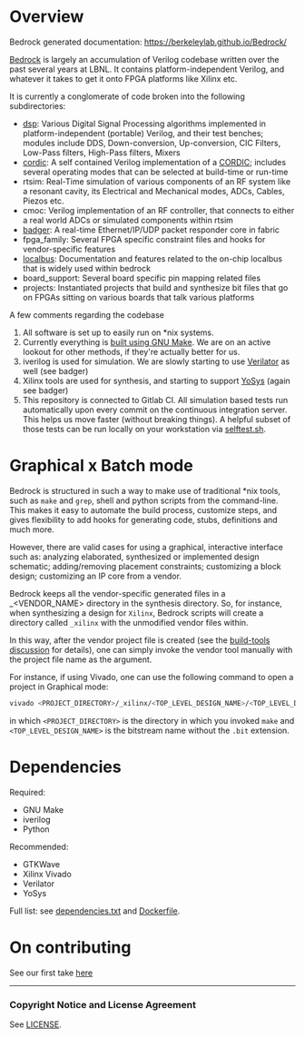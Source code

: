 Overview
========

Bedrock generated documentation: https://berkeleylab.github.io/Bedrock/

[Bedrock](https://gitlab.lbl.gov/hdl-libraries/bedrock) is largely an accumulation
of Verilog codebase written over the past several years at LBNL. It contains
platform-independent Verilog, and whatever it takes to get it onto FPGA platforms like Xilinx etc.

It is currently a conglomerate of code broken into the following subdirectories:

* [dsp](dsp): Various Digital Signal Processing algorithms
implemented in platform-independent (portable) Verilog, and their test benches;
modules include DDS, Down-conversion, Up-conversion, CIC Filters,
Low-Pass filters, High-Pass filters, Mixers
* [cordic](cordic): A self contained Verilog implementation of a
[CORDIC](https://en.wikipedia.org/wiki/CORDIC);
includes several operating modes that can be selected at build-time or run-time
* rtsim: Real-Time simulation of various components of an RF system like a
resonant cavity, its Electrical and Mechanical modes, ADCs, Cables, Piezos etc.
* cmoc: Verilog implementation of an RF controller, that connects to either a
real world ADCs or simulated components within rtsim
* [badger](badger): A real-time Ethernet/IP/UDP packet responder core in fabric
* fpga_family: Several FPGA specific constraint files and hooks for vendor-specific features
* [localbus](localbus): Documentation and features related to the on-chip localbus that is widely used within bedrock
* board_support: Several board specific pin mapping related files
* projects: Instantiated projects that build and synthesize bit files that go on
FPGAs sitting on various boards that talk various platforms


A few comments regarding the codebase

1. All software is set up to easily run on *nix systems.
2. Currently everything is [built using GNU Make](build-tools/makefile.md).
We are on an active lookout for other methods, if they're actually better for us.
3. iverilog is used for simulation. We are slowly starting to use [Verilator](https://www.veripool.org/verilator/) as well
(see badger)
4. Xilinx tools are used for synthesis, and starting to support [YoSys](https://yosyshq.net/yosys/) (again see badger)
5. This repository is connected to Gitlab CI. All simulation based tests run
automatically upon every commit on the continuous integration server. This helps
us move faster (without breaking things).  A helpful subset of those tests
can be run locally on your workstation via [selftest.sh](selftest.sh).


Graphical x Batch mode
======================

Bedrock is structured in such a way to make use of traditional *nix
tools, such as `make` and `grep`, shell and python scripts from the
command-line. This makes it easy to automate the build process, customize
steps, and gives flexibility to add hooks for generating code, stubs,
definitions and much more.

However, there are valid cases for using a graphical, interactive
interface such as: analyzing elaborated, synthesized or implemented
design schematic; adding/removing placement constraints;
customizing a block design; customizing an IP core from a vendor.

Bedrock keeps all the vendor-specific generated files in a _<VENDOR_NAME>
directory in the synthesis directory. So, for instance, when synthesizing
a design for `Xilinx`, Bedrock scripts will create a directory called
`_xilinx` with the unmodified vendor files within.

In this way, after the vendor project file is created (see the
[build-tools discussion](build-tools/makefile.md) for details),
one can simply invoke the vendor tool manually with the project
file name as the argument.

For instance, if using Vivado, one can use the following command
to open a project in Graphical mode:

```bash
vivado <PROJECT_DIRECTORY>/_xilinx/<TOP_LEVEL_DESIGN_NAME>/<TOP_LEVEL_DESIGN_NAME>.xpr
```

in which `<PROJECT_DIRECTORY>` is the directory in which you invoked
`make` and `<TOP_LEVEL_DESIGN_NAME>` is the bitstream name without the
`.bit` extension.

Dependencies
============

Required:

*  GNU Make
*  iverilog
*  Python

Recommended:

*  GTKWave
*  Xilinx Vivado
*  Verilator
*  YoSys

Full list: see [dependencies.txt](dependencies.txt) and [Dockerfile](Dockerfile).

On contributing
===============
See our first take [here](CONTRIBUTING.md)

************************************************************************************


### Copyright Notice and License Agreement

See [LICENSE](LICENSE.md).
